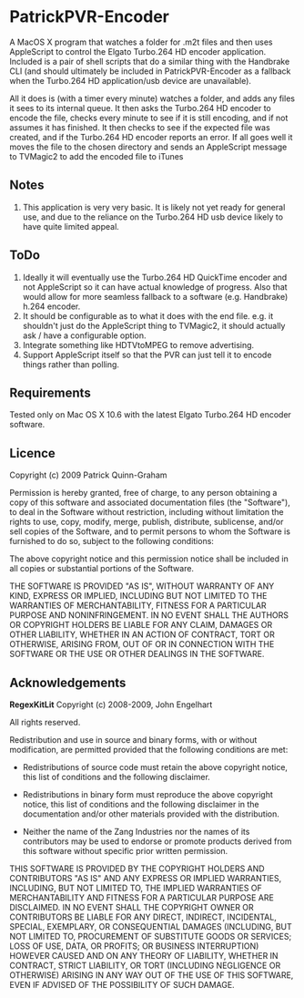 PatrickPVR-Encoder
==========

A MacOS X program that watches a folder for .m2t files and then uses AppleScript to control the Elgato Turbo.264 HD encoder application. Included is a pair of shell scripts that do a similar thing with the Handbrake CLI (and should ultimately be included in PatrickPVR-Encoder as a fallback when the Turbo.264 HD application/usb device are unavailable).

All it does is (with a timer every minute) watches a folder, and adds any files it sees to its internal queue. It then asks the Turbo.264 HD encoder to encode the file, checks every minute to see if it is still encoding, and if not assumes it has finished. It then checks to see if the expected file was created, and if the Turbo.264 HD encoder reports an error. If all goes well it moves the file to the chosen directory and sends an AppleScript message to TVMagic2 to add the encoded file to iTunes

Notes
-----

1. This application is very very basic. It is likely not yet ready for general use, and due to the reliance on the Turbo.264 HD usb device likely to have quite limited appeal.

ToDo
--------
1. Ideally it will eventually use the Turbo.264 HD QuickTime encoder and not AppleScript so it can have actual knowledge of progress. Also that would allow for more seamless fallback to a software (e.g. Handbrake) h.264 encoder.
2. It should be configurable as to what it does with the end file. e.g. it shouldn't just do the AppleScript thing to TVMagic2, it should actually ask / have a configurable option.
3. Integrate something like HDTVtoMPEG to remove advertising.
4. Support AppleScript itself so that the PVR can just tell it to encode things rather than polling.

Requirements
------------

Tested only on Mac OS X 10.6 with the latest Elgato Turbo.264 HD encoder software.

Licence
-------

Copyright (c) 2009 Patrick Quinn-Graham

Permission is hereby granted, free of charge, to any person obtaining
a copy of this software and associated documentation files (the
"Software"), to deal in the Software without restriction, including
without limitation the rights to use, copy, modify, merge, publish,
distribute, sublicense, and/or sell copies of the Software, and to
permit persons to whom the Software is furnished to do so, subject to
the following conditions:

The above copyright notice and this permission notice shall be
included in all copies or substantial portions of the Software.

THE SOFTWARE IS PROVIDED "AS IS", WITHOUT WARRANTY OF ANY KIND,
EXPRESS OR IMPLIED, INCLUDING BUT NOT LIMITED TO THE WARRANTIES OF
MERCHANTABILITY, FITNESS FOR A PARTICULAR PURPOSE AND
NONINFRINGEMENT. IN NO EVENT SHALL THE AUTHORS OR COPYRIGHT HOLDERS BE
LIABLE FOR ANY CLAIM, DAMAGES OR OTHER LIABILITY, WHETHER IN AN ACTION
OF CONTRACT, TORT OR OTHERWISE, ARISING FROM, OUT OF OR IN CONNECTION
WITH THE SOFTWARE OR THE USE OR OTHER DEALINGS IN THE SOFTWARE.

Acknowledgements
----------------

**RegexKitLit**
Copyright (c) 2008-2009, John Engelhart

All rights reserved.

Redistribution and use in source and binary forms, with or without
modification, are permitted provided that the following conditions are met:

* Redistributions of source code must retain the above copyright
notice, this list of conditions and the following disclaimer.

* Redistributions in binary form must reproduce the above copyright
notice, this list of conditions and the following disclaimer in the
documentation and/or other materials provided with the distribution.

* Neither the name of the Zang Industries nor the names of its
contributors may be used to endorse or promote products derived from
this software without specific prior written permission.

THIS SOFTWARE IS PROVIDED BY THE COPYRIGHT HOLDERS AND CONTRIBUTORS
"AS IS" AND ANY EXPRESS OR IMPLIED WARRANTIES, INCLUDING, BUT NOT
LIMITED TO, THE IMPLIED WARRANTIES OF MERCHANTABILITY AND FITNESS FOR
A PARTICULAR PURPOSE ARE DISCLAIMED. IN NO EVENT SHALL THE COPYRIGHT
OWNER OR CONTRIBUTORS BE LIABLE FOR ANY DIRECT, INDIRECT, INCIDENTAL,
SPECIAL, EXEMPLARY, OR CONSEQUENTIAL DAMAGES (INCLUDING, BUT NOT LIMITED
TO, PROCUREMENT OF SUBSTITUTE GOODS OR SERVICES; LOSS OF USE, DATA, OR
PROFITS; OR BUSINESS INTERRUPTION) HOWEVER CAUSED AND ON ANY THEORY OF
LIABILITY, WHETHER IN CONTRACT, STRICT LIABILITY, OR TORT (INCLUDING
NEGLIGENCE OR OTHERWISE) ARISING IN ANY WAY OUT OF THE USE OF THIS
SOFTWARE, EVEN IF ADVISED OF THE POSSIBILITY OF SUCH DAMAGE.